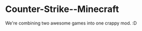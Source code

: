 Counter-Strike--Minecraft
=========================

We're combining two awesome games into one crappy mod. :D
